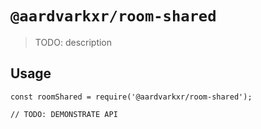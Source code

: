 # `@aardvarkxr/room-shared`

> TODO: description

## Usage

```
const roomShared = require('@aardvarkxr/room-shared');

// TODO: DEMONSTRATE API
```
